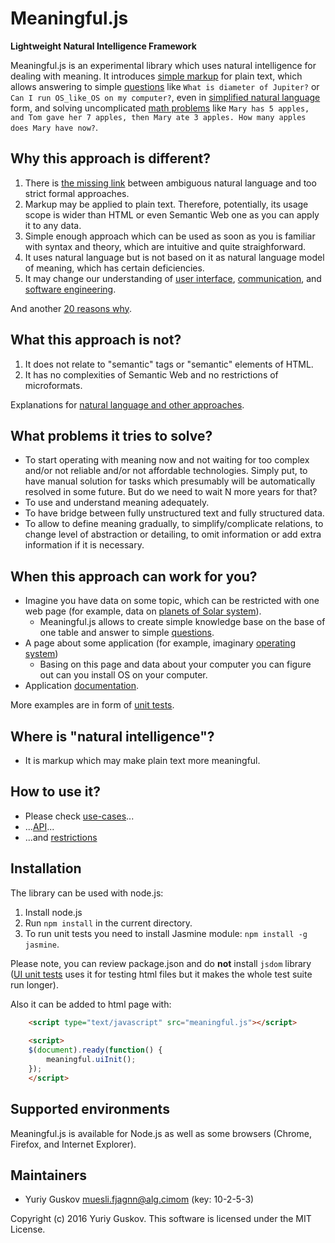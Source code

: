 Meaningful.js
=============

**Lightweight Natural Intelligence Framework**

Meaningful.js is an experimental library which uses natural intelligence for dealing with meaning.
It introduces [simple markup](doc/syntax.md) for plain text, which allows answering to simple [questions](doc/questions.md) like `What is diameter of Jupiter?` or `Can I run OS_like_OS on my computer?`,  even in [simplified natural language](nl-questions.md) form, and solving uncomplicated [math problems](doc/execution.md) like `Mary has 5 apples, and Tom gave her 7 apples, then Mary ate 3 apples. How many apples does Mary have now?`.

Why this approach is different?
-------------------------------

1. There is [the missing link](doc/the-missing-link.md) between ambiguous natural language and too strict formal approaches.
2. Markup may be applied to plain text. Therefore, potentially, its usage scope is wider than HTML or even Semantic Web one as you can apply it to any data.
3. Simple enough approach which can be used as soon as you is familiar with syntax and theory, which are intuitive and quite straighforward.
4. It uses natural language but is not based on it as natural language model of meaning, which has certain deficiencies.
5. It may change our understanding of [user interface](https://dzone.com/articles/the-next-user-interface-why-how-and-when), [communication](http://dzone.com/articles/is-modern-e-communication-meaningful-enough), and [software engineering](https://dzone.com/articles/the-missing-link-of-software-engineering).

And another [20 reasons why](doc/20-reasons.md).

What this approach is not?
--------------------------

1. It does not relate to "semantic" tags or "semantic" elements of HTML.
2. It has no complexities of Semantic Web and no restrictions of microformats.

Explanations for [natural language and other approaches](doc/others.md).

What problems it tries to solve?
--------------------------------

* To start operating with meaning now and not waiting for too complex and/or not reliable and/or not affordable technologies. Simply put, to have manual solution for tasks which presumably will be automatically resolved in some future. But do we need to wait N more years for that?
* To use and understand meaning adequately.
* To have bridge between fully unstructured text and fully structured data.
* To allow to define meaning gradually, to simplify/complicate relations, to change level of abstraction or detailing, to omit information or add extra information if it is necessary.

When this approach can work for you?
------------------------------------

* Imagine you have data on some topic, which can be restricted with one web page (for example, data on [planets of Solar system](planets.html)).
   * Meaningful.js allows to create simple knowledge base on the base of one table and answer to simple [questions](doc/questions.md).
* A page about some application (for example, imaginary [operating system](operating-system.html))
   * Basing on this page and data about your computer you can figure out can you install OS on your computer.
* Application [documentation](doc/app.md).

More examples are in form of [unit tests](spec).
   
Where is "natural intelligence"?
--------------------------------

* It is markup which may make plain text more meaningful.

How to use it?
--------------

* Please check [use-cases](doc/use-cases.md)...
* ...[API](doc/api.md)...
* ...and [restrictions](doc/restrictions.md)

## Installation

The library can be used with node.js:

1. Install node.js
2. Run `npm install` in the current directory.
3. To run unit tests you need to install Jasmine module: `npm install -g jasmine`.

Please note, you can review package.json and do **not** install `jsdom` library ([UI unit tests](spec/meaning-ui-spec.js) uses it for testing html files but it makes the whole test suite run longer).

Also it can be added to html page with:

```html
	<script type="text/javascript" src="meaningful.js"></script>
	
	<script>
	$(document).ready(function() {
		meaningful.uiInit();
	});
	</script>
```

## Supported environments

Meaningful.js is available for Node.js as well as some browsers (Chrome, Firefox, and Internet Explorer).

## Maintainers

* Yuriy Guskov <muesli.fjagnn@alg.cimom> (key: 10-2-5-3)

Copyright (c) 2016 Yuriy Guskov. This software is licensed under the MIT License.

